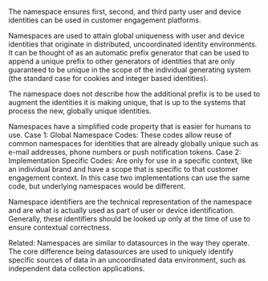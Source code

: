The namespace ensures first, second, and third party user and device identities can be used in customer engagement platforms.

Namespaces are used to attain global uniqueness with user and device identities that originate in distributed, uncoordinated identity environments. 
It can be thought of as an automatic prefix generator that can be used to append a unique prefix to other generators of identities that are only guaranteed to be unique in the scope of the individual generating system (the standard case for cookies and integer based identities).

The namespace does not describe how the additional prefix is to be used to augment the identities it is making unique, that is up to the systems that process the new, globally unique identities.

Namespaces have a simplified code property that is easier for humans to use.
Case 1: Global Namespace Codes: These codes allow reuse of common namespaces for identities that are already globally unique such as e-mail addresses, phone numbers or push notification tokens.
Case 2: Implementation Specific Codes: Are only for use in a specific context, like an individual brand and have a scope that is specific to that customer engagement context. In this case two implementations can use the same code, but underlying namespaces would be different.

Namespace identifiers are the technical representation of the namespace and are what is actually used as part of user or device identification. Generally, these identifiers should be looked up only at the time of use to ensure contextual correctness.

Related:
Namespaces are similar to datasources in the way they operate. The core difference being datasources are used to uniquely identify specific sources of data in an uncoordinated data environment, such as independent data collection applications.
